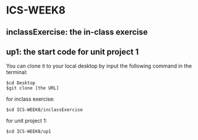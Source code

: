 # ICS-WEEK8
## inclassExercise: the in-class exercise
## up1: the start code for unit project 1

You can clone it to your local desktop by input the following command in the terminal:

    $cd Desktop
    $git clone [the URL]

for inclass exercise:

    $cd ICS-WEEK8/inclassExercise

for unit project 1:
    
    $cd ICS-WEEK8/up1
